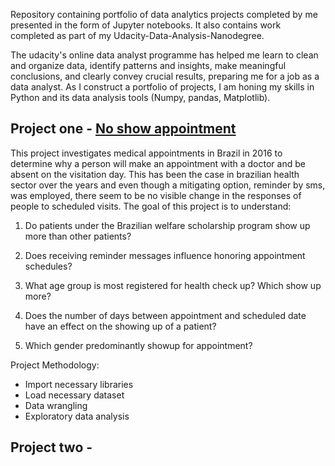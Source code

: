 



Repository containing portfolio of data analytics projects completed by me presented in the form of Jupyter notebooks.
It also contains work completed as part of my Udacity-Data-Analysis-Nanodegree.

The udacity's online data analyst programme has helped me learn to clean and organize data, identify patterns and insights, make meaningful conclusions, and clearly convey crucial results, preparing me for a job as a data analyst. As I construct a portfolio of projects, I am honing my skills in Python and its data analysis tools (Numpy, pandas, Matplotlib).

## Project one - [No show appointment](https://github.com/ramanprecious/Data-Analyst-Portfolio/blob/main/Investigate_a_Dataset.ipynb)

This project investigates medical appointments in Brazil in 2016 to determine why a person will make an appointment with a doctor and be absent on the visitation day. This has been the case in brazilian health sector over the years and even though a mitigating option, reminder by sms, was employed, there seem to be no visible change in the responses of people to scheduled visits. 
The goal of this project is to understand:

1. Do patients under the Brazilian welfare scholarship program show up more than other patients?

2. Does receiving reminder messages influence honoring appointment schedules?

3. What age group is most registered for health check up? Which show up more?

4. Does the number of days between appointment and scheduled date have an effect on the showing up of a patient?

5. Which gender predominantly showup for appointment?

Project Methodology:
- Import necessary libraries
- Load necessary dataset
- Data wrangling
- Exploratory data analysis

## Project two -

